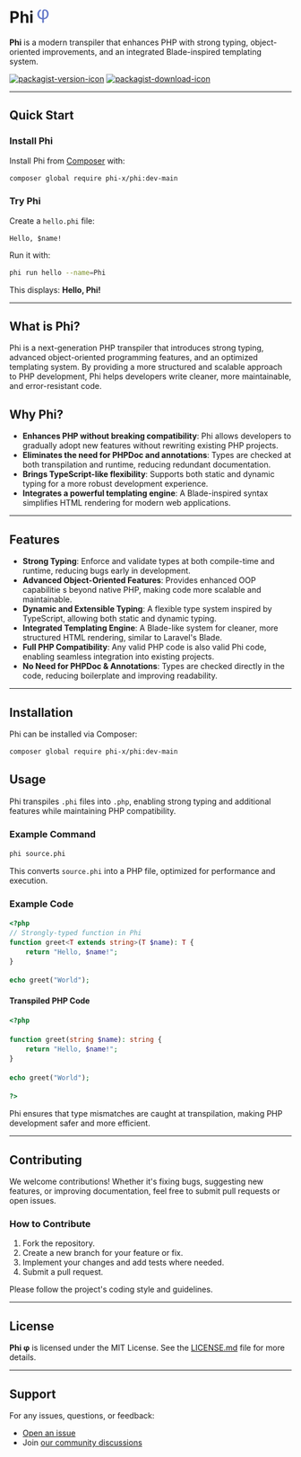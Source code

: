 # Phi <a href="https://phi-x.github.io" title="Phi"><img src="https://github.com/phi-x/art/blob/HEAD/phi-logo.svg?raw=true" alt="φ" height="24"/></a>
**Phi** is a modern transpiler that enhances PHP with strong typing,
object-oriented improvements, and an integrated Blade-inspired templating system.

[![packagist-version-icon]][packagist-version-link]
[![packagist-download-icon]][packagist-download-link]

---

## Quick Start

### Install Phi

Install Phi from [Composer](https://getcomposer.org) with:

```sh
composer global require phi-x/phi:dev-main
```

### Try Phi

Create a `hello.phi` file:

```phi
Hello, $name!
```

Run it with:

```sh
phi run hello --name=Phi
```

This displays: **Hello, Phi!**

---

## What is Phi?

Phi is a next-generation PHP transpiler that introduces strong typing,
advanced object-oriented programming features, and an optimized templating system.
By providing a more structured and scalable approach to PHP development,
Phi helps developers write cleaner, more maintainable, and error-resistant code.

## Why Phi?

- **Enhances PHP without breaking compatibility**: Phi allows developers to gradually
adopt new features without rewriting existing PHP projects.
- **Eliminates the need for PHPDoc and annotations**: Types are checked at both transpilation
and runtime, reducing redundant documentation.
- **Brings TypeScript-like flexibility**: Supports both static and dynamic typing
for a more robust development experience.
- **Integrates a powerful templating engine**: A Blade-inspired syntax simplifies
HTML rendering for modern web applications.

---

## Features

- **Strong Typing**: Enforce and validate types at both compile-time and runtime,
reducing bugs early in development.
- **Advanced Object-Oriented Features**: Provides enhanced OOP capabilitie
s beyond native PHP, making code more scalable and maintainable.
- **Dynamic and Extensible Typing**: A flexible type system inspired by TypeScript,
allowing both static and dynamic typing.
- **Integrated Templating Engine**: A Blade-like system for cleaner,
more structured HTML rendering, similar to Laravel's Blade.
- **Full PHP Compatibility**: Any valid PHP code is also valid Phi code,
enabling seamless integration into existing projects.
- **No Need for PHPDoc & Annotations**: Types are checked directly in the code,
reducing boilerplate and improving readability.

---

## Installation

Phi can be installed via Composer:

```sh
composer global require phi-x/phi:dev-main
```

## Usage

Phi transpiles `.phi` files into `.php`, enabling strong typing and additional
features while maintaining PHP compatibility.

### Example Command

```sh
phi source.phi
```

This converts `source.phi` into a PHP file, optimized for performance and execution.

### Example Code

```php
<?php
// Strongly-typed function in Phi
function greet<T extends string>(T $name): T {
    return "Hello, $name!";
}

echo greet("World");
```

#### Transpiled PHP Code

```php
<?php

function greet(string $name): string {
    return "Hello, $name!";
}

echo greet("World");

?>
```

Phi ensures that type mismatches are caught at transpilation,
making PHP development safer and more efficient.

---

## Contributing

We welcome contributions! Whether it's fixing bugs, suggesting new features,
or improving documentation, feel free to submit pull requests or open issues.

### How to Contribute

1. Fork the repository.
2. Create a new branch for your feature or fix.
3. Implement your changes and add tests where needed.
4. Submit a pull request.

Please follow the project's coding style and guidelines.

---

## License

**Phi φ** is licensed under the MIT License.
See the [LICENSE.md](LICENSE.md) file for more details.

---

## Support

For any issues, questions, or feedback:

- [Open an issue](https://github.com/phi-x/phi/issues/new/choose)
- Join [our community discussions](https://github.com/phi-x/phi/discussions)

[packagist-version-icon]: https://img.shields.io/packagist/v/phi-x/phi
[packagist-version-link]: https://packagist.org/packages/phi-x/phi "Phi Releases"

[packagist-download-icon]: https://img.shields.io/packagist/dt/phi-x/phi
[packagist-download-link]: https://packagist.org/packages/phi-x/phi "Phi Downloads"
